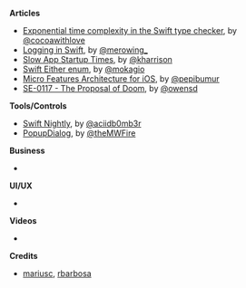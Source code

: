 
**Articles**

* [Exponential time complexity in the Swift type checker](http://www.cocoawithlove.com/blog/2016/07/12/type-checker-issues.html), by [@cocoawithlove](https://twitter.com/cocoawithlove)
* [Logging in Swift](http://merowing.info/2016/07/logging-in-swift/), by [@merowing_](https://twitter.com/merowing_)
* [Slow App Startup Times](http://useyourloaf.com/blog/slow-app-startup-times/), by [@kharrison](https://twitter.com/kharrison)
* [Swift Either enum](http://www.mokacoding.com/blog/swift-either/), by [@mokagio](https://twitter.com/mokagio)
* [Micro Features Architecture for iOS](https://medium.com/@pepibumur/micro-features-architecture-for-ios-f81ca18f03ac), by [@pepibumur](https://twitter.com/pepibumur)
* [SE-0117 - The Proposal of Doom](http://owensd.io/blog/se-0117---the-proposal-of-doom/), by [@owensd](https://twitter.com/owensd)

**Tools/Controls**

* [Swift Nightly](http://swiftnightly.com/), by [@aciidb0mb3r](https://twitter.com/aciidb0mb3r)
* [PopupDialog](https://github.com/Orderella/PopupDialog), by [@theMWFire](https://twitter.com/theMWFire)

**Business**

*

**UI/UX**

*

**Videos**

*

**Credits**

* [mariusc](https://github.com/mariusc), [rbarbosa](https://github.com/rbarbosa)

